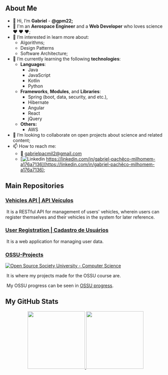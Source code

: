 ## About Me

- 👋 Hi, I’m **Gabriel** - **@gpm22;**
- :rocket: I'm an **Aerospace Engineer** and a **Web Developer** who loves science :heart: :heart: :heart:;
- 👀 I’m interested in learn more about:
  - Algorithms;
  - Design Patterns
  - Software Architecture;
- 🌱 I’m currently learning the following **technologies**:
  - **Languages**:
    - Java
    - JavaScript
    - Kotlin
    - Python
  - **Frameworks**, **Modules**, and **Libraries**:
    - Spring (boot, data, security, and etc.),
    - Hibernate
    - Angular
    - React
    - jQuery
  - **Others:**
    - AWS
- 💞️ I’m looking to collaborate on open projects about science and related content;
- 📫 How to reach me:
  - :email: gabrielpacmil2@gmail.com 
  - [![Linkedin](https://i.stack.imgur.com/gVE0j.png) https://linkedin.com/in/gabriel-pachêco-milhomem-a176a7136](https://linkedin.com/in/gabriel-pachêco-milhomem-a176a7136);

## Main Repositories

### [Vehicles API | API Veículos](https://github.com/gpm22/API_Veiculos/)

​	It is a RESTful API for management of users' vehicles, wherein users can register themselves and their vehicles in the system for later reference.

### [User Registration | Cadastro de Usuários](https://github.com/gpm22/cadastroDeUsuarios)

​	It is a web application for managing user data.

### [OSSU-Projects](https://github.com/gpm22/ossu-projects)

[![Open Source Society University - Computer Science](https://img.shields.io/badge/OSSU-computer--science-blue.svg)](https://github.com/ossu/computer-science)

​	It is where my projects made for the OSSU course are.

​	My OSSU progress can be seen in [OSSU progress](https://trello.com/b/DIZv8gOk/ossu-progress).

## My GitHub Stats

<div align="center">
  <a href="https://github.com/gpm22">
  <img height="180em" src="https://github-readme-stats.vercel.app/api?username=gpm22&show_icons=true&theme=vision-friendly-dark&include_all_commits=true&count_private=false"/>
  <img height="180em" src="https://github-readme-stats.vercel.app/api/top-langs/?username=gpm22&layout=compact&langs_count=7&theme=vision-friendly-dark"/>
</div>


